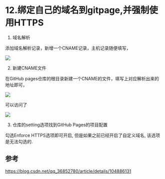 # 12.绑定自己的域名到gitpage,并强制使用HTTPS

1. 域名解析

添加域名解析记录，新增一个CNAME记录，主机记录随便填写，

![](https://gitee.com/hello_hww/img/raw/master/img1/20200803170351.png)

2. 新建CNAME文件

在GitHub pages仓库的根目录新建一个CNAME的文件，填写上对应解析出来的地址即可，

![](https://gitee.com/hello_hww/img/raw/master/img1/20200803170432.png)

可以访问了

![](https://gitee.com/hello_hww/img/raw/master/img1/20200803170623.png)

3. 仓库的setting选项找到GitHub Pages的项目配置

勾选Enforce HTTPS选项即可开启, 但是如果之前已经开启了自定义域名, 该选项是无法勾选的.


## 参考

https://blog.csdn.net/qq_36852780/article/details/104886131
